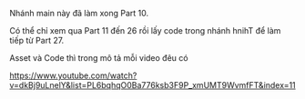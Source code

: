 Nhánh main này đã làm xong Part 10. 

Có thể chỉ xem qua Part 11 đến 26 rồi lấy code trong nhánh hnihT để làm tiếp từ Part 27.

Asset và Code thì trong mô tả mỗi video đêu có

https://www.youtube.com/watch?v=dkBj9uLnelY&list=PL6bqhqO0Ba776ksb3F9P_xmUMT9WvmfFT&index=11
